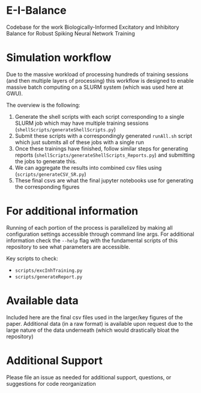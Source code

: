 # E-I-Balance
Codebase for the work Biologically-Informed Excitatory and Inhibitory Balance for Robust Spiking Neural Network Training

# Simulation workflow
Due to the massive workload of processing hundreds of training sessions (and then multiple layers of processing) this workflow is designed to enable massive batch computing on a SLURM system (which was used here at GWU).

The overview is the following:  
1. Generate the shell scripts with each script corresponding to a single SLURM job which may have multiple training sessions (`shellScripts/generateShellScripts.py`)  
2. Submit these scripts with a correspondingly generated `runAll.sh` script which just submits all of these jobs with a single run  
3. Once these trainings have finished, follow similar steps for generating reports (`shellScripts/generateShellScripts_Reports.py`) and submitting the jobs to generate this.  
4. We can aggregate the results into combined csv files using (`scripts/generateCSV_SR.py`)
5. These final csvs are what the final jupyter notebooks use for generating the corresponding figures


# For additional information
Running of each portion of the process is parallelized by making all configuration settings accessible through command line args. For additional information check the `--help` flag with the fundamental scripts of this repository to see what parameters are accessible.  

Key scripts to check:
- `scripts/excInhTraining.py`
- `scripts/generateReport.py`

# Available data
Included here are the final csv files used in the larger/key figures of the paper. Additional data (in a raw format) is available upon request due to the large nature of the data underneath (which would drastically bloat the repository)

# Additional Support
Please file an issue as needed for additional support, questions, or suggestions for code reorganization
